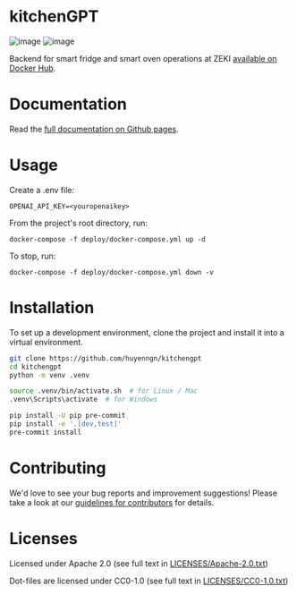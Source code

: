 # kitchenGPT

![image](https://github.com/huyenngn/kitchengpt/actions/workflows/build-test-publish.yml/badge.svg)
![image](https://github.com/huyenngn/kitchengpt/actions/workflows/lint.yml/badge.svg)

Backend for smart fridge and smart oven operations at ZEKI [available on Docker Hub](https://hub.docker.com/r/huyenngn/kitchengpt).

# Documentation

Read the [full documentation on Github pages](https://huyenngn.github.io/kitchengpt).

# Usage

Create a .env file:

```
OPENAI_API_KEY=<youropenaikey>
```

From the project's root directory, run:

```
docker-compose -f deploy/docker-compose.yml up -d
```

To stop, run:

```
docker-compose -f deploy/docker-compose.yml down -v
```

# Installation

To set up a development environment, clone the project and install it into a
virtual environment.

```sh
git clone https://github.com/huyenngn/kitchengpt
cd kitchengpt
python -m venv .venv

source .venv/bin/activate.sh  # for Linux / Mac
.venv\Scripts\activate  # for Windows

pip install -U pip pre-commit
pip install -e '.[dev,test]'
pre-commit install
```

# Contributing

We'd love to see your bug reports and improvement suggestions! Please take a
look at our [guidelines for contributors](CONTRIBUTING.md) for details.

# Licenses

Licensed under Apache 2.0 (see full text in
[LICENSES/Apache-2.0.txt](LICENSES/Apache-2.0.txt))

Dot-files are licensed under CC0-1.0 (see full text in
[LICENSES/CC0-1.0.txt](LICENSES/CC0-1.0.txt))
